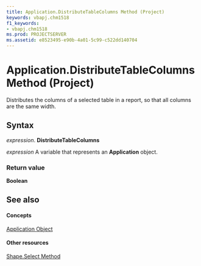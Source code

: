 ```yaml
---
title: Application.DistributeTableColumns Method (Project)
keywords: vbapj.chm1518
f1_keywords:
- vbapj.chm1518
ms.prod: PROJECTSERVER
ms.assetid: e8523495-e90b-4a01-5c99-c522dd140704
---
```



# Application.DistributeTableColumns Method (Project)
Distributes the columns of a selected table in a report, so that all columns are the same width.

## Syntax

 _expression_. **DistributeTableColumns**

 _expression_ A variable that represents an **Application** object.


### Return value

 **Boolean**


## See also


#### Concepts


[Application Object](application-object-project.md)
#### Other resources


[Shape.Select Method](shape-select-method-project.md)
